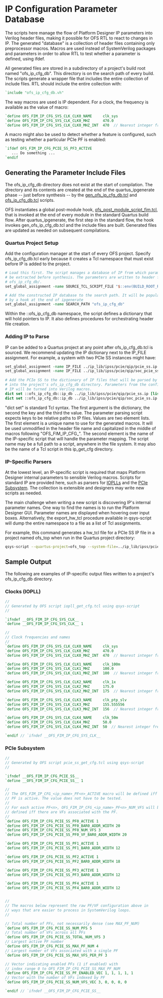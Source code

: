 # IP Configuration Parameter Database

The scripts here manage the flow of Platform Designer IP parameters into Verilog header files, making it possible for OFS RTL to react to changes in IP. The generated "database" is a collection of header files containing only preprocessor macros. Macros are used instead of SystemVerilog packages and parameters in order to allow RTL to test whether a parameter is defined, using ifdef.

All generated files are stored in a subdirectory of a project's build root named "ofs_ip_cfg_db". This directory is on the search path of every build. The scripts generate a wrapper file that includes the entire collection of include files. RTL should include the entire collection with:

```Verilog
`include "ofs_ip_cfg_db.vh"
```

The way macros are used is IP dependent. For a clock, the frequency is available as the value of macro:

```Verilog
`define OFS_FIM_IP_CFG_SYS_CLK_CLK0_NAME     clk_sys
`define OFS_FIM_IP_CFG_SYS_CLK_CLK0_MHZ      470.0
`define OFS_FIM_IP_CFG_SYS_CLK_CLK0_MHZ_INT  470  // Nearest integer frequency
```

A macro might also be used to detect whether a feature is configured, such as testing whether a particular PCIe PF is enabled:

```Verilog
`ifdef OFS_FIM_IP_CFG_PCIE_SS_PF3_ACTIVE
   ... Do something ...
`endif
```

## Generating the Parameter Include Files

The ofs_ip_cfg_db directory does not exist at the start of compilation. The directory and its contents are created at the end of the quartus_ipgenerate phase -- just before synthesis -- by the [gen_ofs_ip_cfg_db.tcl](gen_ofs_ip_cfg_db.tcl) and [ofs_ip_cfg_db.tcl](ofs_ip_cfg_db.tcl) scripts.

OFS instantiates a global post-module hook, [ofs_post_module_script_fim.tcl](../ofs_post_module_script_fim.tcl), that is invoked at the end of every module in the standard Quartus build flow. After quartus_ipgenerate, the first step in the standard flow, the hook invokes gen_ofs_ip_cfg_db.tcl and the include files are built. Generated files are updated as needed on subsequent compilations.

### Quartus Project Setup

Add the configuration manager at the start of every OFS project. Specify ofs_ip_cfg_db.tcl early because it creates a Tcl namespace that must exist before IP is added to the project.

```Tcl
# Load this first. The script manages a database of IP from which parameters will
# be extracted before synthesis. The parameters are written to header files in
# ofs_ip_cfg_db/.
set_global_assignment -name SOURCE_TCL_SCRIPT_FILE "$::env(BUILD_ROOT_REL)/ofs-common/scripts/common/syn/ip_get_cfg/ofs_ip_cfg_db.tcl"

# Add the constructed IP database to the search path. It will be populated
# by a hook at the end of ipgenerate
set_global_assignment -name SEARCH_PATH "ofs_ip_cfg_db"
```

Within the ::ofs_ip_cfg_db namespace, the script defines a dictionary that will hold pointers to IP. It also defines procedures for orchestrating header file creation.

### Adding IP to Parse

IP can be added to a Quartus project at any point after ofs_ip_cfg_db.tcl is sourced. We recommend updating the IP dictionary next to the IP_FILE assignment. For example, a system with two PCIe SS instances might have:

```Tcl
set_global_assignment -name IP_FILE ../ip_lib/ipss/pcie/qip/pcie_ss.ip
set_global_assignment -name IP_FILE ../ip_lib/ipss/pcie/qip/soc_pcie_ss.ip
 
# Add the PCIe SS to the dictionary of IP files that will be parsed by OFS
# into the project's ofs_ip_cfg_db directory. Parameters from the configured
# IP will be turned into Verilog macros.
dict set ::ofs_ip_cfg_db::ip_db ../ip_lib/ipss/pcie/qip/pcie_ss.ip [list pcie_ss pcie_ss_get_cfg.tcl]
dict set ::ofs_ip_cfg_db::ip_db ../ip_lib/ipss/pcie/qip/soc_pcie_ss.ip [list soc_pcie_ss pcie_ss_get_cfg.tcl]
```

"dict set" is standard Tcl syntax. The first argument is the dictionary, the second the key and the third the value. The parameter parsing script expects keys to be relative paths to IP files. Values are two element lists. The first element is a unique name to use for the generated macros. It will be used unmodified in the header file name and capitalized in the middle of macros following "OFS_FIM_IP_CFG_". The second element is the name of the IP-specific script that will handle the parameter mapping. The script name may be a full path to a script, anywhere in the file system. It may also be the name of a Tcl script in this ip_get_cfg directory.

### IP-Specific Parsers

At the lowest level, an IP-specific script is required that maps Platform Designer internal parameters to sensible Verilog macros. Scripts for standard IP are provided here, such as parsers for [IOPLLs](iopll_get_cfg.tcl) and the [PCIe Subsystem](pcie_ss_get_cfg.tcl). The collection is extensible and designers may write new scripts as needed.

The main challenge when writing a new script is discovering IP's internal parameter names. One way to find the names is to run the Platform Designer GUI. Parameter names are displayed when hovering over input boxes. Alternatively, the export_hw_tcl procedure available in qsys-script will dump the entire namespace to a file as a list of Tcl assignments.

For example, this command generates a hw_tcl file for a PCIe SS IP file in a project named ofs_top when run in the Quartus project directory:

```sh
qsys-script --quartus-project=ofs_top --system-file=../ip_lib/ipss/pcie/qip/pcie_ss.ip --cmd="package require qsys; export_hw_tcl"
```

## Sample Output

The following are examples of IP-specific output files written to a project's ofs_ip_cfg_db directory.

### Clocks (IOPLL)

```Verilog
//
// Generated by OFS script iopll_get_cfg.tcl using qsys-script
//

`ifndef __OFS_FIM_IP_CFG_SYS_CLK__
`define __OFS_FIM_IP_CFG_SYS_CLK__ 1

//
// Clock frequencies and names
//
`define OFS_FIM_IP_CFG_SYS_CLK_CLK0_NAME     clk_sys
`define OFS_FIM_IP_CFG_SYS_CLK_CLK0_MHZ      470.0
`define OFS_FIM_IP_CFG_SYS_CLK_CLK0_MHZ_INT  470  // Nearest integer frequency

`define OFS_FIM_IP_CFG_SYS_CLK_CLK1_NAME     clk_100m
`define OFS_FIM_IP_CFG_SYS_CLK_CLK1_MHZ      100.0
`define OFS_FIM_IP_CFG_SYS_CLK_CLK1_MHZ_INT  100  // Nearest integer frequency

`define OFS_FIM_IP_CFG_SYS_CLK_CLK2_NAME     clk_1x
`define OFS_FIM_IP_CFG_SYS_CLK_CLK2_MHZ      175.0
`define OFS_FIM_IP_CFG_SYS_CLK_CLK2_MHZ_INT  175  // Nearest integer frequency

`define OFS_FIM_IP_CFG_SYS_CLK_CLK3_NAME     clk_ptp_slv
`define OFS_FIM_IP_CFG_SYS_CLK_CLK3_MHZ      155.555556
`define OFS_FIM_IP_CFG_SYS_CLK_CLK3_MHZ_INT  156  // Nearest integer frequency

`define OFS_FIM_IP_CFG_SYS_CLK_CLK4_NAME     clk_50m
`define OFS_FIM_IP_CFG_SYS_CLK_CLK4_MHZ      50.0
`define OFS_FIM_IP_CFG_SYS_CLK_CLK4_MHZ_INT  50  // Nearest integer frequency

`endif // `ifndef __OFS_FIM_IP_CFG_SYS_CLK__
```

### PCIe Subsystem

```Verilog
//
// Generated by OFS script pcie_ss_get_cfg.tcl using qsys-script
//

`ifndef __OFS_FIM_IP_CFG_PCIE_SS__
`define __OFS_FIM_IP_CFG_PCIE_SS__ 1

//
// The OFS_FIM_IP_CFG_<ip_name>_PF<n>_ACTIVE macro will be defined iff the
// PF is active. The value does not have to be tested.
//
// For each active PF<n>, OFS_FIM_IP_CFG_<ip_name>_PF<n>_NUM_VFS will be
// defined iff there are VFs associated with the PF.
//
`define OFS_FIM_IP_CFG_PCIE_SS_PF0_ACTIVE 1
`define OFS_FIM_IP_CFG_PCIE_SS_PF0_BAR0_ADDR_WIDTH 20
`define OFS_FIM_IP_CFG_PCIE_SS_PF0_NUM_VFS 3
`define OFS_FIM_IP_CFG_PCIE_SS_PF0_VF_BAR0_ADDR_WIDTH 20

`define OFS_FIM_IP_CFG_PCIE_SS_PF1_ACTIVE 1
`define OFS_FIM_IP_CFG_PCIE_SS_PF1_BAR0_ADDR_WIDTH 12

`define OFS_FIM_IP_CFG_PCIE_SS_PF2_ACTIVE 1
`define OFS_FIM_IP_CFG_PCIE_SS_PF2_BAR0_ADDR_WIDTH 18

`define OFS_FIM_IP_CFG_PCIE_SS_PF3_ACTIVE 1
`define OFS_FIM_IP_CFG_PCIE_SS_PF3_BAR0_ADDR_WIDTH 12

`define OFS_FIM_IP_CFG_PCIE_SS_PF4_ACTIVE 1
`define OFS_FIM_IP_CFG_PCIE_SS_PF4_BAR0_ADDR_WIDTH 12


//
// The macros below represent the raw PF/VF configuration above in
// ways that are easier to process in SystemVerilog loops.
//

// Total number of PFs, not necessarily dense (see MAX_PF_NUM)
`define OFS_FIM_IP_CFG_PCIE_SS_NUM_PFS 5
// Total number of VFs across all PFs
`define OFS_FIM_IP_CFG_PCIE_SS_TOTAL_NUM_VFS 3
// Largest active PF number
`define OFS_FIM_IP_CFG_PCIE_SS_MAX_PF_NUM 4
// Largest number of VFs associated with a single PF
`define OFS_FIM_IP_CFG_PCIE_SS_MAX_VFS_PER_PF 3

// Vector indicating enabled PFs (1 if enabled) with
// index range 0 to OFS_FIM_IP_CFG_PCIE_SS_MAX_PF_NUM
`define OFS_FIM_IP_CFG_PCIE_SS_PF_ENABLED_VEC 1, 1, 1, 1, 1
// Vector with the number of VFs indexed by PF
`define OFS_FIM_IP_CFG_PCIE_SS_NUM_VFS_VEC 3, 0, 0, 0, 0

`endif // `ifndef __OFS_FIM_IP_CFG_PCIE_SS__
```
